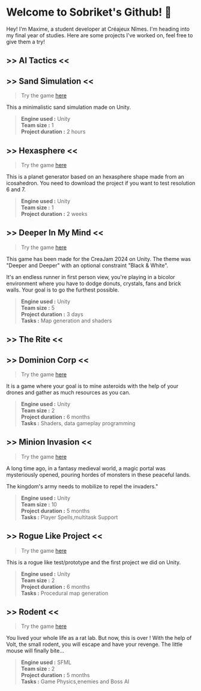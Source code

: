 # Welcome to Sobriket's Github! 👋

Hey! I'm Maxime, a student developer at Créajeux Nîmes. I'm heading into my final year of studies. Here are some projects I've worked on, feel free to give them a try! 
## >> AI Tactics <<

## >> Sand Simulation <<

> Try the game [here](https://sobriket.itch.io/sand-simulation)

This a minimalistic sand simulation made on Unity.

<blockquote>
<b>Engine used :</b>  Unity<br>
<b>Team size :</b> 1 <br>
<b>Project duration :</b> 2 hours
</blockquote>

## >> Hexasphere <<

> Try the game [here](https://sobriket.itch.io/hexasphere)

This is a planet generator based on an hexasphere shape made from an icosahedron.
You need to download the project if you want to test resolution 6 and 7.

<blockquote>
<b>Engine used :</b>  Unity<br>
<b>Team size :</b> 1 <br>
<b>Project duration :</b> 2 weeks
</blockquote>

## >> Deeper In My Mind <<

> Try the game [here](https://sobriket.itch.io/dimm)

This game has been made for the CreaJam 2024 on Unity. 
The theme was "Deeper and Deeper" with an optional constraint "Black & White".

It's an endless runner in first person view, you're playing in a bicolor environment where you have to dodge donuts, crystals, fans and brick walls. 
Your goal is to go the furthest possible.
<blockquote>
<b>Engine used :</b>  Unity<br>
<b>Team size :</b> 5 <br>
<b>Project duration :</b> 3 days<br>
<b>Tasks :</b> Map generation and shaders
</blockquote>

## >> The Rite <<


## >> Dominion Corp <<

> Try the game [here](https://sobriket.itch.io/dominion)

It is a game where your goal is to mine asteroids with the help of your drones and gather as much resources as you can.

<blockquote>
<b>Engine used :</b>  Unity<br>
<b>Team size :</b> 2 <br>
<b>Project duration :</b> 6 months<br>
<b>Tasks :</b> Shaders, data gameplay programming 
</blockquote>

## >> Minion Invasion <<

> Try the game [here](https://sobriket.itch.io/minion-invasion)

A long time ago, in a fantasy medieval world, a magic portal was mysteriously opened, pouring hordes of monsters in these peaceful lands. 

The kingdom's army needs to mobilize to repel the invaders."

<blockquote>
<b>Engine used :</b>  Unity<br>
<b>Team size :</b> 10 <br>
<b>Project duration :</b> 5 months<br>
<b>Tasks :</b> Player Spells,multitask Support
</blockquote>

## >> Rogue Like Project <<

> Try the game [here](https://sobriket.itch.io/rogue-like-test)

This is a rogue like test/prototype and the first project we did on Unity.

<blockquote>
<b>Engine used :</b>  Unity<br>
<b>Team size :</b> 2 <br>
<b>Project duration :</b> 6 months<br>
<b>Tasks :</b> Procedural map generation 
</blockquote>

## >> Rodent <<

> Try the game [here](https://sobriket.itch.io/rodent)

You lived your whole life as a rat lab. But now, this is over ! With the help of Volt, the small rodent, you will escape and have your revenge.
The little mouse will finally bite...

<blockquote>
<b>Engine used :</b>  SFML<br>
<b>Team size :</b> 2 <br>
<b>Project duration :</b> 5 months<br>
<b>Tasks :</b> Game Physics,enemies and Boss AI
</blockquote>
<!--
**Sobriket/Sobriket** is a ✨ _special_ ✨ repository because its `README.md` (this file) appears on your GitHub profile.

Here are some ideas to get you started:

- 🔭 I’m currently working on ...
- 🌱 I’m currently learning ...
- 👯 I’m looking to collaborate on ...
- 🤔 I’m looking for help with ...
- 💬 Ask me about ...
- 📫 How to reach me: ...
- 😄 Pronouns: ...
- ⚡ Fun fact: ...
-->
